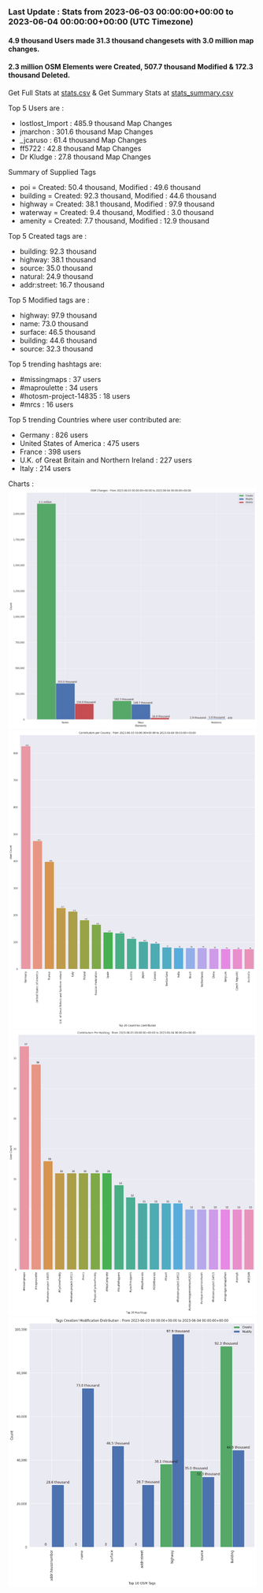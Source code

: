 ### Last Update : Stats from 2023-06-03 00:00:00+00:00 to 2023-06-04 00:00:00+00:00 (UTC Timezone)

#### 4.9 thousand Users made 31.3 thousand changesets with 3.0 million map changes.
#### 2.3 million OSM Elements were Created, 507.7 thousand Modified & 172.3 thousand Deleted.
Get Full Stats at [stats.csv](/stats/Global/Daily/stats.csv)
 & Get Summary Stats at [stats_summary.csv](/stats/Global/Daily/stats_summary.csv)

Top 5 Users are : 
- lostlost_Import : 485.9 thousand Map Changes
- jmarchon : 301.6 thousand Map Changes
- _jcaruso : 61.4 thousand Map Changes
- ff5722 : 42.8 thousand Map Changes
- Dr Kludge : 27.8 thousand Map Changes

Summary of Supplied Tags
- poi = Created: 50.4 thousand, Modified : 49.6 thousand
- building = Created: 92.3 thousand, Modified : 44.6 thousand
- highway = Created: 38.1 thousand, Modified : 97.9 thousand
- waterway = Created: 9.4 thousand, Modified : 3.0 thousand
- amenity = Created: 7.7 thousand, Modified : 12.9 thousand


Top 5 Created tags are :
- building: 92.3 thousand
- highway: 38.1 thousand
- source: 35.0 thousand
- natural: 24.9 thousand
- addr:street: 16.7 thousand


Top 5 Modified tags are :
- highway: 97.9 thousand
- name: 73.0 thousand
- surface: 46.5 thousand
- building: 44.6 thousand
- source: 32.3 thousand


Top 5 trending hashtags are:
- #missingmaps : 37 users
- #maproulette : 34 users
- #hotosm-project-14835 : 18 users
- #mrcs : 16 users


Top 5 trending Countries where user contributed are:
- Germany : 826 users
- United States of America : 475 users
- France : 398 users
- U.K. of Great Britain and Northern Ireland : 227 users
- Italy : 214 users


 Charts : 
![Alt text](./stats_osm_changes.png) 
![Alt text](./stats_users_per_country.png) 
![Alt text](./stats_users_per_hashtag.png) 
![Alt text](./stats_tags.png) 
